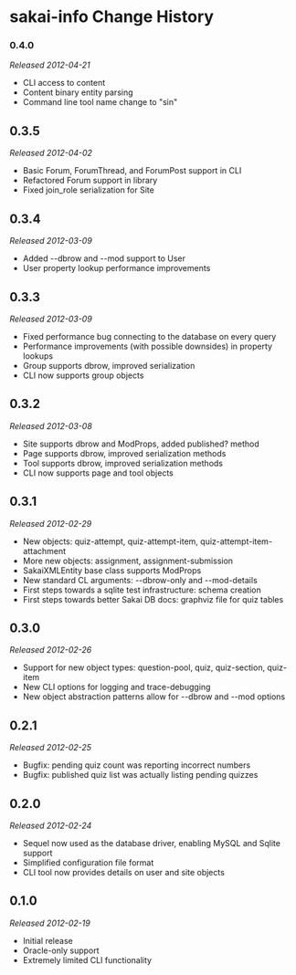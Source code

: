 # sakai-info Change History #

### 0.4.0 ###

*Released 2012-04-21*

* CLI access to content
* Content binary entity parsing
* Command line tool name change to "sin"

## 0.3.5 ##

*Released 2012-04-02*

* Basic Forum, ForumThread, and ForumPost support in CLI
* Refactored Forum support in library
* Fixed join_role serialization for Site

## 0.3.4 ##

*Released 2012-03-09*

* Added --dbrow and --mod support to User
* User property lookup performance improvements

## 0.3.3 ##

*Released 2012-03-09*

* Fixed performance bug connecting to the database on every query
* Performance improvements (with possible downsides) in property lookups
* Group supports dbrow, improved serialization
* CLI now supports group objects

## 0.3.2 ##

*Released 2012-03-08*

* Site supports dbrow and ModProps, added published? method
* Page supports dbrow, improved serialization methods
* Tool supports dbrow, improved serialization methods
* CLI now supports page and tool objects

## 0.3.1 ##

*Released 2012-02-29*

* New objects: quiz-attempt, quiz-attempt-item, quiz-attempt-item-attachment
* More new objects: assignment, assignment-submission
* SakaiXMLEntity base class supports ModProps
* New standard CL arguments: --dbrow-only and --mod-details
* First steps towards a sqlite test infrastructure: schema creation
* First steps towards better Sakai DB docs: graphviz file for quiz tables

## 0.3.0 ##

*Released 2012-02-26*

* Support for new object types: question-pool, quiz, quiz-section, quiz-item
* New CLI options for logging and trace-debugging
* New object abstraction patterns allow for --dbrow and --mod options

## 0.2.1 ##

*Released 2012-02-25*

* Bugfix: pending quiz count was reporting incorrect numbers
* Bugfix: published quiz list was actually listing pending quizzes

## 0.2.0 ##

*Released 2012-02-24*

* Sequel now used as the database driver, enabling MySQL and Sqlite support
* Simplified configuration file format
* CLI tool now provides details on user and site objects

## 0.1.0 ##

*Released 2012-02-19*

* Initial release
* Oracle-only support
* Extremely limited CLI functionality

